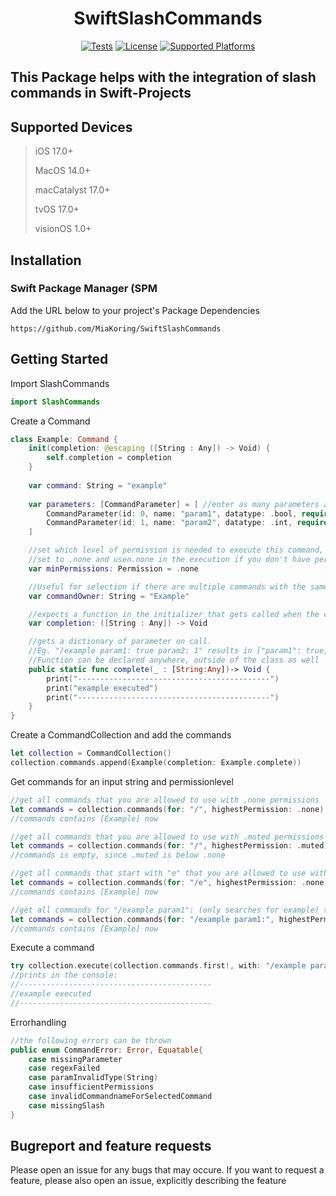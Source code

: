 <div align="center">
  
# SwiftSlashCommands

[![Tests](https://github.com/argmaxinc/whisperkit/actions/workflows/unit-tests.yml/badge.svg)](https://github.com/argmaxinc/whisperkit/actions/workflows/pre-release-tests.yml)
[![License](https://img.shields.io/github/license/argmaxinc/whisperkit?logo=github&logoColor=969da4&label=License&labelColor=353a41&color=32d058)](LICENSE)
[![Supported Platforms](https://img.shields.io/endpoint?url=https%3A%2F%2Fswiftpackageindex.com%2Fapi%2Fpackages%2Fargmaxinc%2FWhisperKit%2Fbadge%3Ftype%3Dplatforms&labelColor=353a41&color=32d058)]()
</div>

## This Package helps with the integration of slash commands in Swift-Projects

## Supported Devices
> iOS  17.0+
> 
> MacOS  14.0+
> 
> macCatalyst  17.0+
> 
> tvOS  17.0+
> 
> visionOS  1.0+


## Installation

### Swift Package Manager (SPM
Add the URL below to your project's Package Dependencies
```url
https://github.com/MiaKoring/SwiftSlashCommands
```


## Getting Started

Import SlashCommands
```swift
import SlashCommands
```

Create a Command
```swift
class Example: Command {
    init(completion: @escaping ([String : Any]) -> Void) {
        self.completion = completion
    }
    
    var command: String = "example"
    
    var parameters: [CommandParameter] = [ //enter as many parameters as you like or leave empty
        CommandParameter(id: 0, name: "param1", datatype: .bool, required: true), //throws an error if not included in the executed command
        CommandParameter(id: 1, name: "param2", datatype: .int, required: false) //doesn't need to be in the executed command
    ]

    //set which level of permission is needed to execute this command,
    //set to .none and usen.none in the execution if you don't have permission layers or as default state
    var minPermissions: Permission = .none 

    //Useful for selection if there are multiple commands with the same call-string
    var commandOwner: String = "Example"

    //expects a function in the initializer that gets called when the command gets executed
    var completion: ([String : Any]) -> Void 

    //gets a dictionary of parameter on call.
    //Eg. "/example param1: true param2: 1" results in ["param1": true, "param2": 1], values get checked if they are the correct type
    //Function can be declared anywhere, outside of the class as well
    public static func complete(_ : [String:Any])-> Void { 
        print("-------------------------------------------")
        print("example executed")
        print("-------------------------------------------")
    }
}
```
Create a CommandCollection and add the commands
```swift
let collection = CommandCollection()
collection.commands.append(Example(completion: Example.complete))
```
Get commands for an input string and permissionlevel
```swift
//get all commands that you are allowed to use with .none permissions
let commands = collection.commands(for: "/", highestPermission: .none)
//commands contains [Example] now

//get all commands that you are allowed to use with .muted permissions
let commands = collection.commands(for: "/", highestPermission: .muted)
//commands is empty, since .muted is below .none

//get all commands that start with "e" that you are allowed to use with .none permissions
let commands = collection.commands(for: "/e", highestPermission: .none)
//commands contains [Example] now

//get all commands for "/example param1": (only searches for example) that you are allowed to use with .none permissions
let commands = collection.commands(for: "/example param1:", highestPermission: .none)
//commands contains [Example] now
```
Execute a command
```swift
try collection.execute(collection.commands.first!, with: "/example param1: false", highestPermission: .none)
//prints in the console:
//-------------------------------------------
//example executed
//-------------------------------------------
```
Errorhandling
```swift
//the following errors can be thrown
public enum CommandError: Error, Equatable{
    case missingParameter
    case regexFailed
    case paramInvalidType(String)
    case insufficientPermissions
    case invalidCommandnameForSelectedCommand
    case missingSlash
}
```

## Bugreport and feature requests
Please open an issue for any bugs that may occure.
If you want to request a feature, please also open an issue, explicitly describing the feature



